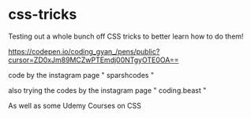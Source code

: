 # css-tricks

Testing out a whole bunch off CSS tricks to better learn how to do them!

https://codepen.io/coding_gyan_/pens/public?cursor=ZD0xJm89MCZwPTEmdj00NTgyOTE0OA==

code by the instagram page " sparshcodes " 

also trying the codes by the instagram page " coding.beast "

As well as some Udemy Courses on CSS